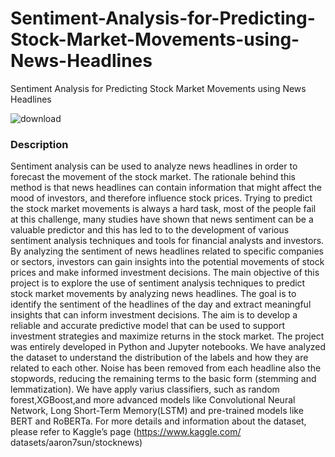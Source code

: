 # Sentiment-Analysis-for-Predicting-Stock-Market-Movements-using-News-Headlines
Sentiment Analysis for Predicting Stock Market Movements using News Headlines

![download](https://techcrunch.com/wp-content/uploads/2019/09/GettyImages-1058454392-e1643158652665.jpg?w=1390&crop=1)

### Description
Sentiment analysis can be used to analyze news headlines in order to forecast the movement of the
stock market. The rationale behind this method is that news headlines can contain information
that might affect the mood of investors, and therefore influence stock prices.
Trying to predict the stock market movements is always a hard task, most of the people fail
at this challenge, many studies have shown that news sentiment can be a valuable predictor and
this has led to to the development of various sentiment analysis techniques and tools for financial
analysts and investors.
By analyzing the sentiment of news headlines related to specific companies or sectors, investors
can gain insights into the potential movements of stock prices and make informed investment
decisions.
The main objective of this project is to explore the use of sentiment analysis techniques
to predict stock market movements by analyzing news headlines. The goal is to identify the
sentiment of the headlines of the day and extract meaningful insights that can inform investment
decisions. The aim is to develop a reliable and accurate predictive model that can be used to
support investment strategies and maximize returns in the stock market.
The project was entirely developed in Python and Jupyter notebooks. We have analyzed
the dataset to understand the distribution of the labels and how they are related to each other.
Noise has been removed from each headline also the stopwords, reducing the remaining terms
to the basic form (stemming and lemmatization). We have apply varius classifiers, such as
random forest,XGBoost,and more advanced models like Convolutional Neural Network, Long
Short-Term Memory(LSTM) and pre-trained models like BERT and RoBERTa. For more details
and information about the dataset, please refer to Kaggle’s page (https://www.kaggle.com/
datasets/aaron7sun/stocknews)
